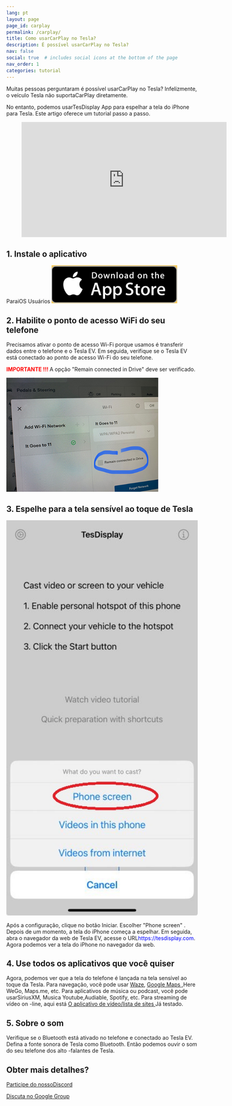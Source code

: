 ```yaml
---
lang: pt
layout: page
page_id: carplay
permalink: /carplay/
title: Como usarCarPlay no Tesla?
description: É possível usarCarPlay no Tesla?
nav: false
social: true  # includes social icons at the bottom of the page
nav_order: 1
categories: tutorial
---
```


Muitas pessoas perguntaram é possível usarCarPlay no Tesla? Infelizmente, o veículo Tesla não suportaCarPlay diretamente.

No entanto, podemos usarTesDisplay App para espelhar a tela do iPhone para Tesla. Este artigo oferece um tutorial passo a passo.

<!-- blank line -->
<figure class= "video-container" >
  <iframe width= "540"  height= "303"  src= "https://www.youtube.com/embed/7gpRzQRM3uk"  frameborder= "0"  allowfullscreen= "true" > </iframe>
</figure>
<!-- blank line -->

## 1. Instale o aplicativo
ParaiOS Usuários
<a id = "appstore"  href = "https://apps.apple.com/app/tesdisplay-screen-mirror/id6469987744" >
  <img src= "/assets/img/app-store-badge.png"  height= "100px" >
</a>

## 2. Habilite o ponto de acesso WiFi do seu telefone
<p> Precisamos ativar o ponto de acesso Wi-Fi porque usamos é transferir dados entre o telefone e o Tesla EV.
Em seguida, verifique se o Tesla EV está conectado ao ponto de acesso Wi-Fi do seu telefone. </p>
<p><span style= "color: red" > <b> IMPORTANTE !!! </b></span> A opção "Remain connected in Drive"  deve ser verificado. </p>
<img src= "/assets/img/wifi-connected.jpg"  height= "300px" >

## 3. Espelhe para a tela sensível ao toque de Tesla
<p style= "text-align: center;" >
<img src= "/assets/img/iphone-screen.jpg"  alt= "The start choice of TesDisplay app"  width= "540px" >
</p>
Após a configuração, clique no botão Iniciar. Escolher "Phone screen" . Depois de um momento, a tela do iPhone começa a espelhar.
Em seguida, abra o navegador da web de Tesla EV, acesse o URL<span style= "color:blue" >https://tesdisplay.com</span>. Agora podemos ver a tela do iPhone no navegador da web.

## 4. Use todos os aplicativos que você quiser
Agora, podemos ver que a tela do telefone é lançada na tela sensível ao toque da Tesla.
Para navegação, você pode usar <a href = "/waze" >Waze</a>, <a href = "/gmap" > Google Maps </a>,Here WeGo, Maps.me, etc.
Para aplicativos de música ou podcast, você pode usarSiriusXM, Musica Youtube,Audiable, Spotify, etc.
Para streaming de vídeo on -line, aqui está <a href = "/sites" > O aplicativo de vídeo/lista de sites </a> Já testado.

## 5. Sobre o som
Verifique se o Bluetooth está ativado no telefone e conectado ao Tesla EV.
Defina a fonte sonora de Tesla como Bluetooth.
Então podemos ouvir o som do seu telefone dos alto -falantes de Tesla.

## Obter mais detalhes?
<p> <a href = "https://discord.gg/Tvbs9uWcN9"  destino = "_blank" > Participe do nossoDiscord</a> </p>
<p> <a href = "https://groups.google.com/g/tesla-display"  destino = "_blank" > Discuta no Google Group </a> </p>

